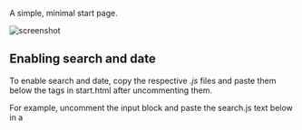 A simple, minimal start page.

![screenshot](https://i.imgur.com/biiHG4S.png)

## Enabling search and date
To enable search and date, copy the respective _.js_ files and paste them below the tags in start.html after uncommenting them.

For example, uncomment the input block and paste the search.js text below in a <script> file.